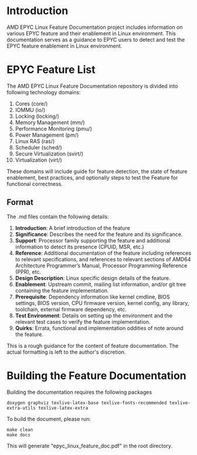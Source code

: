 # Introduction

AMD EPYC Linux Feature Documentation project includes information on
various EPYC feature and their enablement in Linux environment. This
documentation serves as a guidance to EPYC users to detect and test
the EPYC feature enablement in Linux environment.


# EPYC Feature List

The AMD EPYC Linux Feature Documentation repository is divided into
following technology domains:

1. Cores (core/)
2. IOMMU (io/)
3. Locking (locking/)
4. Memory Management (mm/)
5. Performance Monitoring (pmu/)
6. Power Management (pm/)
7. Linux RAS (ras/)
8. Scheduler (sched/)
9. Secure Virtualization (svirt/)
10. Virtualization (virt/)

These domains will include guide for feature detection, the state of
feature enablement, best practices, and optionally steps to test
the Feature for functional correctness.


## Format

The <EPYC-Feature>.md files contain the following details:

1. **Introduction**: A brief introduction of the feature
2. **Significance**: Describes the need for the feature and its
significance.
3. **Support**: Processor family supporting the feature and additional
information to detect its presence (CPUID, MSR, etc.)
4. **Reference**: Additional documentation of the feature including
references to relevant specifications, and references to relevant
sections of AMD64 Architecture Programmer’s Manual,
Processor Programming Reference (PPR), etc.
5. **Design Description**: Linux specific design details of the feature.
6. **Enablement**: Upstream commit, mailing list information, and/or git
tree containing the feature implementation.
7. **Prerequisite**: Dependency information like kernel cmdline, BIOS
settings, BIOS version, CPU firmware version, kernel config, any
library, toolchain, external firmware dependency, etc.
8. **Test Environment**: Details on setting up the environment and the
relevant test cases to verify the feature implementation.
9. **Quirks**: Errata, functional and implementation oddities of note
around the feature.

This is a rough guidance for the content of feature documentation. The
actual formatting is left to the author's discretion.


# Building the Feature Documentation

Building the documentation requires the following packages

```
doxygen graphviz texlive-latex-base texlive-fonts-recommended texlive-extra-utils texlive-latex-extra
```

To build the document, please run:

```
make clean
make docs
```

This will generate "epyc_linux_feature_doc.pdf" in the root directory.

